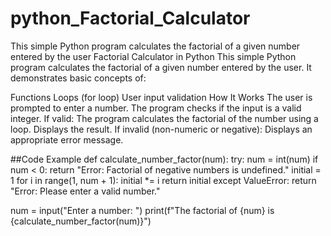 # python_Factorial_Calculator
This simple Python program calculates the factorial of a given number entered by the user
Factorial Calculator in Python
This simple Python program calculates the factorial of a given number entered by the user.
It demonstrates basic concepts of:

Functions
Loops (for loop)
User input validation
How It Works
The user is prompted to enter a number.
The program checks if the input is a valid integer.
If valid:
The program calculates the factorial of the number using a loop.
Displays the result.
If invalid (non-numeric or negative):
Displays an appropriate error message.

##Code Example
def calculate_number_factor(num):
    try:
        num = int(num)
        if num < 0:
            return "Error: Factorial of negative numbers is undefined."
        initial = 1
        for i in range(1, num + 1):
            initial *= i
        return initial
    except ValueError:
        return "Error: Please enter a valid number."

num = input("Enter a number: ")
print(f"The factorial of {num} is {calculate_number_factor(num)}")
